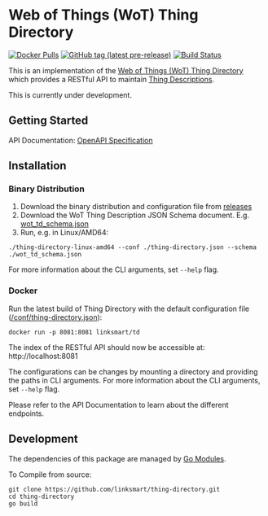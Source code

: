 # Web of Things (WoT) Thing Directory
[![Docker Pulls](https://img.shields.io/docker/pulls/linksmart/td.svg)](https://hub.docker.com/r/linksmart/td/tags)
[![GitHub tag (latest pre-release)](https://img.shields.io/github/tag-pre/linksmart/thing-directory.svg?label=pre-release)](https://github.com/linksmart/thing-directory/tags)
[![Build Status](https://travis-ci.com/linksmart/thing-directory.svg?branch=master)](https://travis-ci.com/linksmart/thing-directory)
  
This is an implementation of the [Web of Things (WoT) Thing Directory](https://www.w3.org/TR/wot-architecture/#dfn-thing-directory) which provides a RESTful API to maintain [Thing Descriptions](https://www.w3.org/TR/wot-thing-description/).

This is currently under development.

## Getting Started
API Documentation: [OpenAPI Specification](https://linksmart.eu/swagger-ui/dist/?url=https://raw.githubusercontent.com/linksmart/thing-directory/master/apidoc/openapi-spec.yml)

## Installation
### Binary Distribution
1. Download the binary distribution and configuration file from [releases](https://github.com/linksmart/thing-directory/releases)
2. Download the WoT Thing Description JSON Schema document. E.g. [wot_td_schema.json](https://raw.githubusercontent.com/linksmart/thing-directory/master/wot/wot_td_schema.json)
3. Run, e.g. in Linux/AMD64:
```
./thing-directory-linux-amd64 --conf ./thing-directory.json --schema ./wot_td_schema.json
```
For more information about the CLI arguments, set `--help` flag.

### Docker
Run the latest build of Thing Directory with the default configuration file ([/conf/thing-directory.json](https://github.com/linksmart/thing-directory/blob/master/sample_conf/thing-directory.json)):
```
docker run -p 8081:8081 linksmart/td
```
The index of the RESTful API should now be accessible at: http://localhost:8081

The configurations can be changes by mounting a directory and providing the paths in CLI arguments. For more information about the CLI arguments, set `--help` flag.

Please refer to the API Documentation to learn about the different endpoints.

## Development
The dependencies of this package are managed by [Go Modules](https://github.com/golang/go/wiki/Modules).

To Compile from source:
```
git clone https://github.com/linksmart/thing-directory.git
cd thing-directory
go build
```

